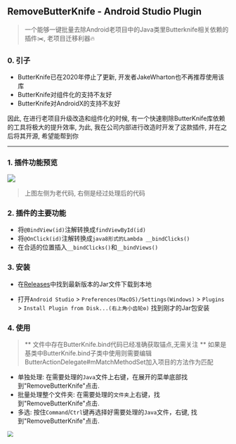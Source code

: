 ## RemoveButterKnife - Android Studio Plugin

> 一个能够一键批量去除Android老项目中的Java类里Butterknife相关依赖的插件✂️, 老项目迁移利器🔥

### 0. 引子

- ButterKnife已在2020年停止了更新, 开发者JakeWharton也不再推荐使用该库
- ButterKnife对组件化的支持不友好
- ButterKnife对AndroidX的支持不友好

因此, 在进行老项目升级改造和组件化的时候, 有一个快速剔除ButterKnife库依赖的工具将极大的提升效率, 为此, 我在公司内部进行改造时开发了这款插件, 并在之后将其开源, 希望能帮到你

---

### 1. 插件功能预览

<img src="docs/result_diff.png" style="zoom:110%;" />

> 上图左侧为老代码, 右侧是经过处理后的代码

### 2. 插件的主要功能

- 将`@BindView(id)`注解转换成`findViewById(id)`
- 将`@OnClick(id)`注解转换成`java8形式的Lambda __bindClicks()`
- 在合适的位置插入`__bindClicks()`和`__bindViews()`

### 3. 安装

- 在[Releases](https://github.com/ccccmmmz/RemoveButterKnife/releases)中找到最新版本的Jar文件下载到本地

- 打开`Android Studio` > `Preferences(MacOS)/Settings(Windows)` > `Plugins` > `Install Plugin from Disk...(右上角小齿轮⚙️)` 找到刚才的Jar包安装

### 4. 使用

>  ** 文件中存在ButterKnife.bind代码已经准确获取锚点,无需关注
>  ** 如果是基类中ButterKnife.bind子类中使用则需要编辑ButterActionDelegate#mMatchMethodSet加入项目的方法作为匹配

- 单独处理: 在需要处理的`Java`文件上右键，在展开的菜单底部找到"RemoveButterKnife"点击.
- 批量处理整个文件夹: 在需要处理的`文件夹`上右键，找到"RemoveButterKnife"点击.
- 多选: 按住`Command`/`Ctrl`键再选择好需要处理的`Java`文件，右键, 找到"RemoveButterKnife"点击.



<img src="docs/right_click_menu.png" style="zoom:80%;" />

